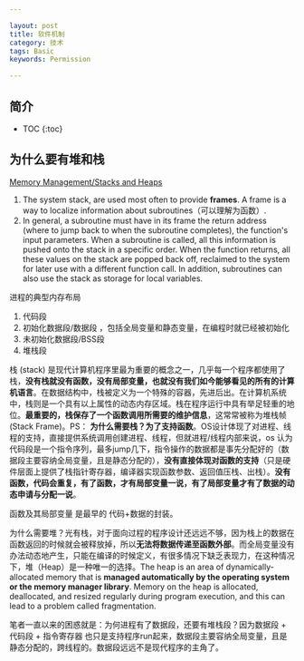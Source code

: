 ```yaml
---

layout: post
title: 软件机制
category: 技术
tags: Basic
keywords: Permission

---
```


## 简介

* TOC
{:toc}

## 为什么要有堆和栈

[Memory Management/Stacks and Heaps](https://en.m.wikibooks.org/wiki/Memory_Management/Stacks_and_Heaps)

1. The system stack,  are used most often to provide **frames**. A frame is a way to localize information about subroutines（可以理解为函数）. 
2. In general, a subroutine must have in its frame the return address (where to jump back to when the subroutine completes), the function's input parameters. When a subroutine is called, all this information is pushed onto the stack in a specific order. When the function returns, all these values on the stack are popped back off, reclaimed to the system for later use with a different function call. In addition, subroutines can also use the stack as storage for local variables.

进程的典型内存布局

1. 代码段
2. 初始化数据段/数据段 ，包括全局变量和静态变量，在编程时就已经被初始化
3. 未初始化数据段/BSS段
4. 堆栈段

​栈 (stack) 是现代计算机程序里最为重要的概念之一，几乎每一个程序都使用了栈，**没有栈就没有函数，没有局部变量，也就没有我们如今能够看见的所有的计算机语言**。在数据结构中，栈被定义为一个特殊的容器，先进后出。在计算机系统中，栈则是一个具有以上属性的动态内存区域。栈在程序运行中具有举足轻重的地位。**最重要的，栈保存了一个函数调用所需要的维护信息**，这常常被称为堆栈帧(Stack Frame)。PS： **为什么需要栈？为了支持函数**。OS设计体现了对进程、线程的支持，直接提供系统调用创建进程、线程，但就进程/线程内部来说，os 认为代码段是一个指令序列，最多jump几下，指令操作的数据都是事先分配好的（数据段主要容纳全局变量，且是静态分配的），**没有直接体现对函数的支持**（只是硬件层面上提供了栈指针寄存器，编译器实现函数参数、返回值压栈、出栈）。**没有函数，代码会重复，有了函数，才有局部变量一说，有了局部变量才有了数据的动态申请与分配一说**。

函数及其局部变量 是最早的 代码+数据的封装。

为什么需要堆？光有栈，对于面向过程的程序设计还远远不够，因为栈上的数据在函数返回的时候就会被释放掉，所以**无法将数据传递至函数外部**。而全局变量没有办法动态地产生，只能在编译的时候定义，有很多情况下缺乏表现力，在这种情况下，堆（Heap）是一种唯一的选择。The heap is an area of dynamically-allocated memory that is **managed automatically by the operating system or the memory manager library**. Memory on the heap is allocated, deallocated, and resized regularly during program execution, and this can lead to a problem called fragmentation. 

笔者一直以来的困惑就是：为何进程有了数据段，还要有堆栈段？因为数据段 + 代码段 + 指令寄存器 也只是支持程序run起来，数据段主要容纳全局变量，且是静态分配的，跨线程的。数据段远远不是现代程序的主角了。

